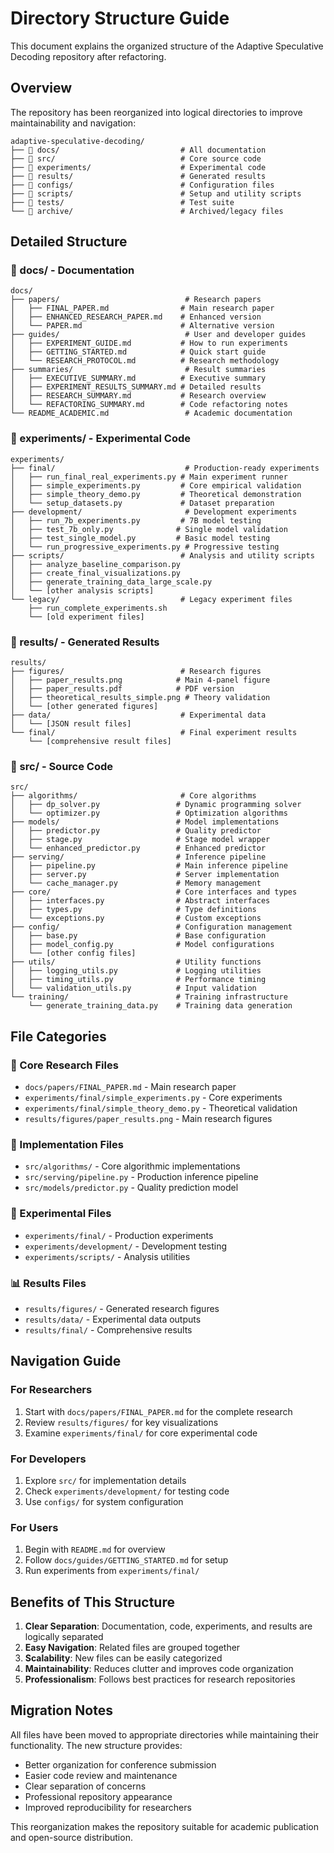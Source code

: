 # Directory Structure Guide

This document explains the organized structure of the Adaptive Speculative Decoding repository after refactoring.

## Overview

The repository has been reorganized into logical directories to improve maintainability and navigation:

```
adaptive-speculative-decoding/
├── 📁 docs/                           # All documentation
├── 📁 src/                            # Core source code  
├── 📁 experiments/                    # Experimental code
├── 📁 results/                        # Generated results
├── 📁 configs/                        # Configuration files
├── 📁 scripts/                        # Setup and utility scripts
├── 📁 tests/                          # Test suite
└── 📁 archive/                        # Archived/legacy files
```

## Detailed Structure

### 📁 docs/ - Documentation
```
docs/
├── papers/                            # Research papers
│   ├── FINAL_PAPER.md                # Main research paper
│   ├── ENHANCED_RESEARCH_PAPER.md    # Enhanced version
│   └── PAPER.md                      # Alternative version
├── guides/                            # User and developer guides
│   ├── EXPERIMENT_GUIDE.md           # How to run experiments
│   ├── GETTING_STARTED.md            # Quick start guide
│   └── RESEARCH_PROTOCOL.md          # Research methodology
├── summaries/                         # Result summaries
│   ├── EXECUTIVE_SUMMARY.md          # Executive summary
│   ├── EXPERIMENT_RESULTS_SUMMARY.md # Detailed results
│   ├── RESEARCH_SUMMARY.md           # Research overview
│   └── REFACTORING_SUMMARY.md        # Code refactoring notes
└── README_ACADEMIC.md                 # Academic documentation
```

### 📁 experiments/ - Experimental Code
```
experiments/
├── final/                             # Production-ready experiments
│   ├── run_final_real_experiments.py # Main experiment runner
│   ├── simple_experiments.py         # Core empirical validation
│   ├── simple_theory_demo.py         # Theoretical demonstration
│   └── setup_datasets.py             # Dataset preparation
├── development/                       # Development experiments
│   ├── run_7b_experiments.py         # 7B model testing
│   ├── test_7b_only.py              # Single model validation
│   ├── test_single_model.py         # Basic model testing
│   └── run_progressive_experiments.py # Progressive testing
├── scripts/                          # Analysis and utility scripts
│   ├── analyze_baseline_comparison.py
│   ├── create_final_visualizations.py
│   ├── generate_training_data_large_scale.py
│   └── [other analysis scripts]
└── legacy/                           # Legacy experiment files
    ├── run_complete_experiments.sh
    └── [old experiment files]
```

### 📁 results/ - Generated Results
```
results/
├── figures/                          # Research figures
│   ├── paper_results.png            # Main 4-panel figure
│   ├── paper_results.pdf            # PDF version
│   ├── theoretical_results_simple.png # Theory validation
│   └── [other generated figures]
├── data/                             # Experimental data
│   └── [JSON result files]
└── final/                            # Final experiment results
    └── [comprehensive result files]
```

### 📁 src/ - Source Code
```
src/
├── algorithms/                       # Core algorithms
│   ├── dp_solver.py                 # Dynamic programming solver
│   └── optimizer.py                 # Optimization algorithms
├── models/                          # Model implementations
│   ├── predictor.py                 # Quality predictor
│   ├── stage.py                     # Stage model wrapper
│   └── enhanced_predictor.py        # Enhanced predictor
├── serving/                         # Inference pipeline
│   ├── pipeline.py                  # Main inference pipeline
│   ├── server.py                    # Server implementation
│   └── cache_manager.py             # Memory management
├── core/                            # Core interfaces and types
│   ├── interfaces.py                # Abstract interfaces
│   ├── types.py                     # Type definitions
│   └── exceptions.py                # Custom exceptions
├── config/                          # Configuration management
│   ├── base.py                      # Base configuration
│   ├── model_config.py              # Model configurations
│   └── [other config files]
├── utils/                           # Utility functions
│   ├── logging_utils.py             # Logging utilities
│   ├── timing_utils.py              # Performance timing
│   └── validation_utils.py          # Input validation
└── training/                        # Training infrastructure
    └── generate_training_data.py    # Training data generation
```

## File Categories

### 🎯 Core Research Files
- `docs/papers/FINAL_PAPER.md` - Main research paper
- `experiments/final/simple_experiments.py` - Core experiments
- `experiments/final/simple_theory_demo.py` - Theoretical validation
- `results/figures/paper_results.png` - Main research figures

### 🔧 Implementation Files
- `src/algorithms/` - Core algorithmic implementations
- `src/serving/pipeline.py` - Production inference pipeline
- `src/models/predictor.py` - Quality prediction model

### 🧪 Experimental Files
- `experiments/final/` - Production experiments
- `experiments/development/` - Development testing
- `experiments/scripts/` - Analysis utilities

### 📊 Results Files
- `results/figures/` - Generated research figures
- `results/data/` - Experimental data outputs
- `results/final/` - Comprehensive results

## Navigation Guide

### For Researchers
1. Start with `docs/papers/FINAL_PAPER.md` for the complete research
2. Review `results/figures/` for key visualizations
3. Examine `experiments/final/` for core experimental code

### For Developers  
1. Explore `src/` for implementation details
2. Check `experiments/development/` for testing code
3. Use `configs/` for system configuration

### For Users
1. Begin with `README.md` for overview
2. Follow `docs/guides/GETTING_STARTED.md` for setup
3. Run experiments from `experiments/final/`

## Benefits of This Structure

1. **Clear Separation**: Documentation, code, experiments, and results are logically separated
2. **Easy Navigation**: Related files are grouped together
3. **Scalability**: New files can be easily categorized
4. **Maintainability**: Reduces clutter and improves code organization
5. **Professionalism**: Follows best practices for research repositories

## Migration Notes

All files have been moved to appropriate directories while maintaining their functionality. The new structure provides:

- Better organization for conference submission
- Easier code review and maintenance  
- Clear separation of concerns
- Professional repository appearance
- Improved reproducibility for researchers

This reorganization makes the repository suitable for academic publication and open-source distribution.